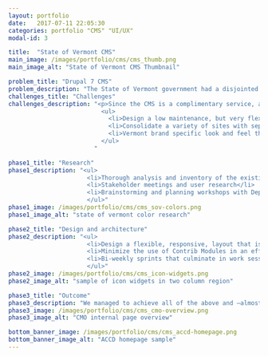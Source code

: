 ```yaml
---
layout: portfolio
date:   2017-07-11 22:05:30
categories: portfolio "CMS" "UI/UX"
modal-id: 3

title:  "State of Vermont CMS"
main_image: /images/portfolio/cms/cms_thumb.png
main_image_alt: "State of Vermont CMS Thumbnail"

problem_title: "Drupal 7 CMS"
problem_description: "The State of Vermont government had a disjointed web presence with about 50 websites in a variety of Drupal 6 and 7 CMS systems. In an effort to strengthen the Vermont state's brand, and consolidate the sites in one system powered by one theme, we undertook a big CMS migration project. I designed and developed a Drupal 7 CMS system in close collaboration with the state's Chief Marketing Officer (CMO)."
challenges_title: "Challenges"
challenges_description: "<p>Since the CMS is a complimentary service, and there is no budget allocation for the state's web presence, keeping cost low was crucial.</p>
                          <ul>
                            <li>Design a low maintenance, but very flexible, system without knowing actual content</li>
                            <li>Consolidate a variety of sites with separate feature sets and designs into one unified system</li>
                            <li>Vermont brand specific look and feel that works for a variety of audiences. Allow for individual branding and functional flexibility</li>
                          </ul>
                        "

phase1_title: "Research"
phase1_description: "<ul>
                      <li>Thorough analysis and inventory of the existing sites and their functionality</li>
                      <li>Stakeholder meetings and user research</li>
                      <li>Brainstorming and planning workshops with Department of Innovation & Information (DII) and CMO</li>
                      </ul>"
phase1_image: /images/portfolio/cms/cms_sov-colors.png
phase1_image_alt: "state of vermont color research"

phase2_title: "Design and architecture"
phase2_description: "<ul>
                      <li>Design a flexible, responsive, layout that is extensively customizable through the use of Regions, Blocks, Views, and Widgets</li>
                      <li>Minimize the use of Contrib Modules in an effort to reduce maintenance and support. Maximize the built-in functionality of Drupal Core</li>
                      <li>Bi-weekly sprints that culminate in work sessions with CMO to allow for quick iteration</li>
                      </ul>"
phase2_image: /images/portfolio/cms/cms_icon-widgets.png
phase2_image_alt: "sample of icon widgets in two column region"

phase3_title: "Outcome"
phase3_description: "We managed to achieve all of the above and —almost— kept project hours within the allocated budget. The new template was very well received and adoption rates for the CMS grew exponentially. Two years later, all Drupal 6 sites had been migrated and the total number of sites had grown to over 100. Today, the system serves tens of thousands of visitors monthly and saves the State of Vermont an estimated $1,000,000 annually."
phase3_image: /images/portfolio/cms/cms_cmo-overview.png
phase3_image_alt: "CMO internal page overview"

bottom_banner_image: /images/portfolio/cms/cms_accd-homepage.png
bottom_banner_image_alt: "ACCD homepage sample"
---
```

